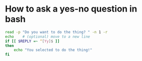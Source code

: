 # How to ask a yes-no question in bash

```bash
read -p "Do you want to do the thing? " -n 1 -r
echo    # (optional) move to a new line
if [[ $REPLY =~ ^[Yy]$ ]]
then
    echo "You selected to do the thing!"
fi
```
